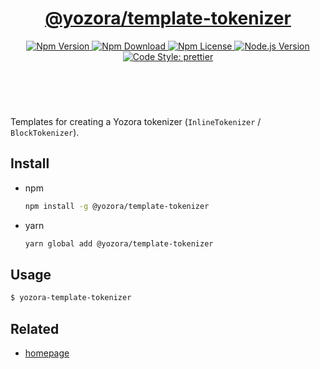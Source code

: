 <header>
  <h1 align="center">
    <a href="https://github.com/yozorajs/yozora/tree/v2.3.0/scaffolds/template-tokenizer#readme">@yozora/template-tokenizer</a>
  </h1>
  <div align="center">
    <a href="https://www.npmjs.com/package/@yozora/template-tokenizer">
      <img
        alt="Npm Version"
        src="https://img.shields.io/npm/v/@yozora/template-tokenizer.svg"
      />
    </a>
    <a href="https://www.npmjs.com/package/@yozora/template-tokenizer">
      <img
        alt="Npm Download"
        src="https://img.shields.io/npm/dm/@yozora/template-tokenizer.svg"
      />
    </a>
    <a href="https://www.npmjs.com/package/@yozora/template-tokenizer">
      <img
        alt="Npm License"
        src="https://img.shields.io/npm/l/@yozora/template-tokenizer.svg"
      />
    </a>
    <a href="https://github.com/nodejs/node">
      <img
        alt="Node.js Version"
        src="https://img.shields.io/node/v/@yozora/template-tokenizer"
      />
    </a>
    <a href="https://github.com/prettier/prettier">
      <img
        alt="Code Style: prettier"
        src="https://img.shields.io/badge/code_style-prettier-ff69b4.svg?style=flat-square"
      />
    </a>
  </div>
</header>
<br/>


Templates for creating a Yozora tokenizer (`InlineTokenizer` / `BlockTokenizer`).


## Install

* npm

  ```bash
  npm install -g @yozora/template-tokenizer
  ```

* yarn

  ```bash
  yarn global add @yozora/template-tokenizer
  ```


## Usage

```bash
$ yozora-template-tokenizer
```


## Related

* [homepage][]


[homepage]: https://github.com/yozorajs/yozora/tree/v2.3.0/scaffolds/template-tokenizer#readme

